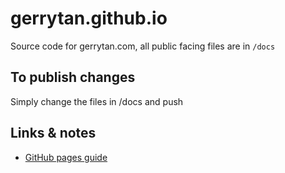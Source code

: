 # gerrytan.github.io

Source code for gerrytan.com, all public facing files are in `/docs`

## To publish changes

Simply change the files in /docs and push

## Links & notes

- [GitHub pages guide](https://docs.github.com/en/free-pro-team@latest/github/working-with-github-pages/creating-a-github-pages-site)
